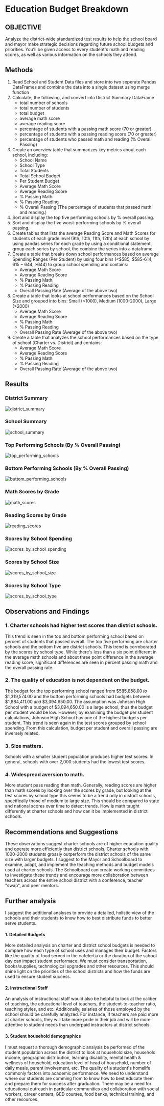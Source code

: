 # Education Budget Breakdown

## OBJECTIVE
Analyze the district-wide standardized test results to help the school board and mayor make strategic decisions regarding future school budgets and priorities. You'll be given access to every student's math and reading scores, as well as various information on the schools they attend. 

## Methods
1. Read School and Student Data files and store into two seperate Pandas DataFrames and combine the data into a single dataset using merge function  
2. Calculate, the following, and convert into District Summary DataFrame
    * total number of schools
    * total number of students
    * total budget
    * average math score
    * average reading score
    * percentage of students with a passing math score (70 or greater)
    * percentage of students with a passing reading score (70 or greater)
    * percentage of students who passed math and reading (% Overall Passing)
 3. Create an overview table that summarizes key metrics about each school, including:
    * School Name
    * School Type
    * Total Students
    * Total School Budget
    * Per Student Budget
    * Average Math Score
    * Average Reading Score
    * % Passing Math
    * % Passing Reading
    * % Overall Passing (The percentage of students that passed math and reading.)
4. Sort and display the top five performing schools by % overall passing.
5. Sort and display the five worst-performing schools by % overall passing.
6. Create tables that lists the average Reading Score and Math Scores for students of each grade level (9th, 10th, 11th, 12th) at each school by using pandas series for each        grade by using a conditional statement, group each series by school, the combine the series into a dataframe.
7. Create a table that breaks down school performances based on average Spending Ranges (Per Student) by using four bins (<$585, $585-614, $615-644, >$644) to group school          spending and contains: 
    * Average Math Score
    * Average Reading Score
    * % Passing Math
    * % Passing Reading
    * Overall Passing Rate (Average of the above two)
8.  Create a table that looks at school performances based on the School Size and grouped into bins: Small (<1000), Medium (1000-2000), Large (>2000)
    * Average Math Score
    * Average Reading Score
    * % Passing Math
    * % Passing Reading
    * Overall Passing Rate (Average of the above two)
9. Create a table that analyzes the school performances based on the type of school (Charter vs. District) and contains: 
    * Average Math Score
    * Average Reading Score
    * % Passing Math
    * % Passing Reading
    * Overall Passing Rate (Average of the above two)

## Results
### District Summary
![district_summary](Images/district_summary.png)

### School Summary
![school_summary](Images/school_summary.png)

### Top Performing Schools (By % Overall Passing)
![top_performing_schools](Images/top_performing_schools.png)  

### Bottom Performing Schools (By % Overall Passing)
![buttom_performing_schools](Images/buttom_performing_schools.png)

### Math Scores by Grade
![math_scores](Images/math_scores.png)

### Reading Scores by Grade
![reading_scores](Images/reading_scores.png)

### Scores by School Spending
![scores_by_school_spending](Images/scores_by_school_spending.png)

### Scores by School Size
![scores_by_school_size](Images/scores_by_school_size.png)

### Scores by School Type
![scores_by_school_type](Images/scores_by_school_type.png)


## Observations and Findings

### 1. Charter schools had higher test scores than district schools. 
This trend is seen in the top and bottom performing school based on percent of students that passed overall. The top five performing are charter schools and the bottom five are district schools. This trend is corroborated by the scores by school type. While there's less than a six point different in the average math schools and about three point difference in the average reading score, significant differences are seen in percent passing math and the overall passing rate.

### 2. The quality of education is not dependent on the budget. 
The budget for the top performing school ranged from  $585,858.00 𝑡𝑜 $1,319,574.00 and the bottom performing schools had budgets between  $1,884,411.00 𝑎𝑛𝑑 $3,094,650.00. The assumption was Johnson High School with a budget of $3,094,650.00 is a large school, thus the budget per student would be low. However, by examining the budget per student calculations, Johnson High School has one of the highest budgets per student. This trend is seen again in the test scores grouped by school spending. From this calculation, budget per student and overall passing are inversely related. 

### 3. Size matters.
Schools with a smaller student population produces higher test scores. In general, schools with over 2,000 students had the lowest test scores. 

### 4. Widespread aversion to math.
More student pass reading than math. Generally, reading scores are higher than math scores by looking over the scores by grade, but looking at the test scores by school type this seems to be a trend only in district schools, specifically those of medium to large size. This should be compared to state and national scores over time to detect trends. How is math taught differently at charter schools and how can it be implemented in district schools. 

## Recommendations and Suggestions
These observations suggest charter schools are of higher education quality and operate more efficiently than district schools. Charter schools with 1000-2000 students grossly outperform the district schools of the same size with larger budgets. I suggest to the Mayor and Schoolboard to examine, adapt, and implement the teaching methods and budget models used at charter schools. The Schoolboard can create working committees to investigate these trends and encourage more collaboration between teachers across the entire school district with a conference, teacher "swap", and peer mentors. 

## Further analysis
I suggest the additional analyses to provide a detailed, holistic view of the schools and their students to know how to best distribute funds to better serve students.

#### 1. Detailed Budgets
More detailed analysis on charter and district school budgets is needed to compare how each type of school uses and manages their budget. Factors like the quality of food served in the cafetertia or the duration of the school day can impact student performace. We must consider transportation, books/supplies, technological upgrades and other resources. This should shine light on the priorities of the school districts and how the funds are used to ensure student success.  

#### 2. Instructional Staff
An analysis of instructional staff would also be helpful to look at the caliber of teaching, the educational level of teachers, the student-to-teacher ratio, teaching styles, and etc. Additionally, salaries of those employed by the school should be carefully analyzed. For instance, if teachers are paid more at charter schools, they will take more pride in their job and will be more attentive to student needs than underpaid instructors at district schools. 

#### 3. Student household demographics
I must request a thorough demographic analysis be performed of the student population across the district to look at household size, household income, geographic distribution, learning disability, mental health & wellness of household, education level of head of household, number of daily meals, parent involvement, etc. The quality of a student's homelife commonly factors into academic performance. We need to understand where our students are comming from to know how to best educate them and prepare them for success after graduation. There may be a need for educational outreach in particular communities and collaboration with social workers, career centers, GED courses, food banks, technical training, and other resources. 


